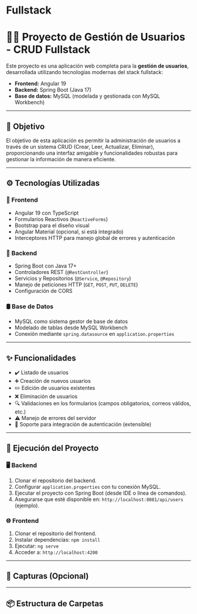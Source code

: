 # Fullstack
# 🧑‍💼 Proyecto de Gestión de Usuarios - CRUD Fullstack

Este proyecto es una aplicación web completa para la **gestión de usuarios**, desarrollada utilizando tecnologías modernas del stack fullstack:

- **Frontend:** Angular 19
- **Backend:** Spring Boot (Java 17)
- **Base de datos:** MySQL (modelada y gestionada con MySQL Workbench)

---

## 🎯 Objetivo

El objetivo de esta aplicación es permitir la administración de usuarios a través de un sistema CRUD (Crear, Leer, Actualizar, Eliminar), proporcionando una interfaz amigable y funcionalidades robustas para gestionar la información de manera eficiente.

---

## ⚙️ Tecnologías Utilizadas

### 🧩 Frontend

- Angular 19 con TypeScript
- Formularios Reactivos (`ReactiveForms`)
- Bootstrap para el diseño visual
- Angular Material (opcional, si está integrado)
- Interceptores HTTP para manejo global de errores y autenticación

### 🧪 Backend

- Spring Boot con Java 17+
- Controladores REST (`@RestController`)
- Servicios y Repositorios (`@Service`, `@Repository`)
- Manejo de peticiones HTTP (`GET`, `POST`, `PUT`, `DELETE`)
- Configuración de CORS

### 🛢️ Base de Datos

- MySQL como sistema gestor de base de datos
- Modelado de tablas desde MySQL Workbench
- Conexión mediante `spring.datasource` en `application.properties`

---

## ✨ Funcionalidades

- ✔️ Listado de usuarios
- ➕ Creación de nuevos usuarios
- ✏️ Edición de usuarios existentes
- ❌ Eliminación de usuarios
- 🔍 Validaciones en los formularios (campos obligatorios, correos válidos, etc.)
- ⚠️ Manejo de errores del servidor
- 🔐 Soporte para integración de autenticación (extensible)

---

## 🧪 Ejecución del Proyecto

### 🖥️ Backend

1. Clonar el repositorio del backend.
2. Configurar `application.properties` con tu conexión MySQL.
3. Ejecutar el proyecto con Spring Boot (desde IDE o línea de comandos).
4. Asegurarse que esté disponible en: `http://localhost:8081/api/users` (ejemplo).

### 🌐 Frontend

1. Clonar el repositorio del frontend.
2. Instalar dependencias: `npm install`
3. Ejecutar: `ng serve`
4. Acceder a: `http://localhost:4200`

---

## 📸 Capturas (Opcional)



---

## 📦 Estructura de Carpetas

